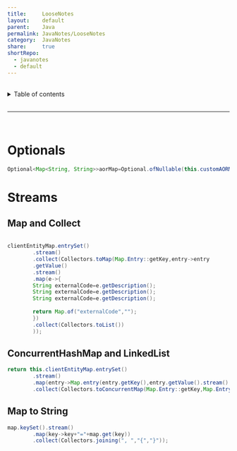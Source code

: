 ```yaml
---  
title:     LooseNotes            
layout:    default            
parent:    Java            
permalink: JavaNotes/LooseNotes            
category:  JavaNotes            
share:     true            
shortRepo:            
  - javanotes            
  - default              
---  
```

    
<br/>            
    
<details markdown="block">                  
<summary>                  
Table of contents                  
</summary>                  
{: .text-delta }                  
1. TOC                  
{:toc}                  
</details>                  
    
<br/>                  
    
***                  
    
<br/>                  
    
# Optionals    
    
```java            
Optional<Map<String, String>>aorMap=Optional.ofNullable(this.customAORMap);            
```            
    
# Streams    
    
## Map and Collect    
    
```java            
            
clientEntityMap.entrySet()            
        .stream()            
        .collect(Collectors.toMap(Map.Entry::getKey,entry->entry            
        .getValue()            
        .stream()            
        .map(e->{            
        String externalCode=e.getDescription();            
        String externalCode=e.getDescription();            
        String externalCode=e.getDescription();            
            
        return Map.of("externalCode","");            
        })            
        .collect(Collectors.toList())            
        ));            
```            
    
## ConcurrentHashMap and LinkedList    
    
```java            
return this.clientEntityMap.entrySet()            
        .stream()            
        .map(entry->Map.entry(entry.getKey(),entry.getValue().stream().map(ClientEntityDetails::toMap).collect(Collectors.toCollection(LinkedList::new))))            
        .collect(Collectors.toConcurrentMap(Map.Entry::getKey,Map.Entry::getValue,(a,b)->b,ConcurrentHashMap::new));            
```            
    
## Map to String    
    
```java            
map.keySet().stream()            
        .map(key->key+"="+map.get(key))            
        .collect(Collectors.joining(", ","{","}"));            
```